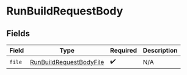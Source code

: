 # RunBuildRequestBody


## Fields

| Field                                                                         | Type                                                                          | Required                                                                      | Description                                                                   |
| ----------------------------------------------------------------------------- | ----------------------------------------------------------------------------- | ----------------------------------------------------------------------------- | ----------------------------------------------------------------------------- |
| `file`                                                                        | [RunBuildRequestBodyFile](../../models/operations/RunBuildRequestBodyFile.md) | :heavy_check_mark:                                                            | N/A                                                                           |